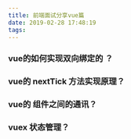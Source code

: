 ```yaml
---
title: 前端面试分享vue篇
date: 2019-02-28 17:48:19
tags:
---
```

### vue的如何实现双向绑定的 ？


### vue的 nextTick 方法实现原理？

### vue的 组件之间的通讯？


### vuex 状态管理？